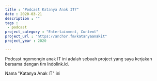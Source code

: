 ```yaml
---
title : "Podcast Katanya Anak IT?"
date : 2020-03-21
description : ""
tags :
 - podcast
project_category : "Entertainment, Content"
project_url : "https://anchor.fm/katanyaanakit"
project_year : 2020

---
```


Podcast ngomongin anak IT ini adalah sebuah project yang saya kerjakan bersama dengan tim Indolink.id. 

Nama "Katanya Anak IT" ini

